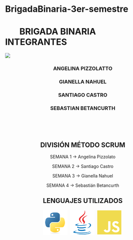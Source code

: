 # BrigadaBinaria-3er-semestre
<div align="center">
<h1 align="left">‎ ‎ ‎     ‎ ‎ ‎ ‎  BRIGADA BINARIA     ‎ ‎ ‎ ‎ ‎ ‎ ‎ ‎ ‎  ‎ ‎  ‎ ‎ ‎ ‎ ‎ ‎ ‎ ‎ ‎ ‎ ‎ ‎ ‎ ‎     INTEGRANTES      </h1>
<img align= "left" src="https://th.bing.com/th/id/OIG4.2AhDxfW2S9kcW5Kr0_MG?pid=ImgGn" width=300 align="center">
 ‎ 
<h3>ANGELINA PIZZOLATTO</h3>
<h3>GIANELLA NAHUEL</h3>
<h3>SANTIAGO CASTRO</h3>
<h3>SEBASTIAN BETANCURTH</h3>
 ‎ 
 ‎ 
</div>
<br>
<div align= "center">
‎ 
   <h2 align="center"> DIVISIÓN MÉTODO SCRUM </h2>
  
 SEMANA 1 -> Angelina Pizzolato
  
 SEMANA 2 -> Santiago Castro
  
 SEMANA 3 -> Gianella Nahuel
  
 SEMANA 4 -> Sebastián Betancurth
</div>

<div align="center"> 
    <h2> LENGUAJES UTILIZADOS</h2>
    <div>
    <img src ="https://github.com/devicons/devicon/blob/master/icons/python/python-original.svg" tittle="Python" alt="Python" width="80" height="80"/>&nbsp;
    <img src ="https://github.com/devicons/devicon/blob/master/icons/java/java-original.svg" tittle="Java" alt="Java" width="80" height="80"/>&nbsp;
    <img src ="https://github.com/devicons/devicon/blob/master/icons/javascript/javascript-plain.svg" tittle="Javascript" alt="Javascript" width="80" height="80"/>&nbsp;
    </div>
</div>
